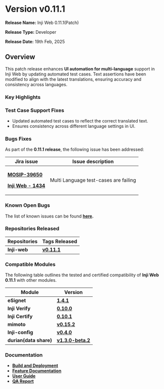 # Version v0.11.1

**Release Name:** Inji Web 0.11.1(Patch)

**Release Type:** Developer

**Release Date:** 19th Feb, 2025



## **Overview**

This patch release enhances **UI automation for multi-language** support in Inji Web by updating automated test cases. Text assertions have been modified to align with the latest translations, ensuring accuracy and consistency across languages.

### **Key Highlights**

### **Test Case Support Fixes**

* Updated automated test cases to reflect the correct translated text.
* Ensures consistency across different language settings in UI.

### **Bugs Fixes**

As part of the **0.11.1 release**, the following issue has been addressed:

| **Jira issue**                                                                                                                                                                                        | **Issue description**                 |
| ----------------------------------------------------------------------------------------------------------------------------------------------------------------------------------------------------- | ------------------------------------- |
| <p><a href="https://mosip.atlassian.net/browse/MOSIP-39650"><strong>MOSIP-39650</strong></a></p><p><a href="https://mosip.atlassian.net/browse/INJIWEB-1434"><strong>Inji Web - 1434</strong></a></p> | Multi Language test-cases are failing |

### **Known Open Bugs**

The list of known issues can be found [**here**](https://mosip.atlassian.net/issues/?jql=project%3D%22Inji%20Web%22%20and%20type%20in%20%28bug%29%20and%20status%20not%20in%20%28closed%2C%20canceled%29%20order%20by%20created%20DESC)**.**

### **Repositories Released**

| **Repositories** | **Tags Released**                                              |
| ---------------- | -------------------------------------------------------------- |
| **Inji-web**     |  [**v0.11.1**](https://github.com/mosip/inji-web/tree/v0.11.1) |

### **Compatible Modules**

The following table outlines the tested and certified compatibility of **Inji Web 0.11.1** with other modules.

| **Module**             | **Version**                                                            |
| ---------------------- | ---------------------------------------------------------------------- |
| **eSignet**            | [**1.4.1**](https://github.com/mosip/esignet/tree/v1.4.1)              |
| **Inji Verify**        | [**0.10.0**](https://github.com/mosip/inji-verify/tree/v0.10.0)        |
| **Inji Certify**       | [**0.10.1**](https://github.com/mosip/inji-certify/tree/v0.10.1)       |
| **mimoto**             | [**v0.15.2**](https://github.com/mosip/mimoto/tree/v0.15.2)            |
| **Inji-config**        | [**v0.4.0**](https://github.com/mosip/inji-config/tree/v0.4.0)         |
| **durian(data share)** | [**v1.3.0-beta.2**](https://github.com/mosip/durian/tree/1.3.0-beta.2) |

### Documentation

* [**Build and Deployment**](https://docs.inji.io/inji-wallet/inji-web/build-and-deploy)
* [**Feature Documentation**](https://docs.mosip.io/inji/inji-web/functional-overview/features)
* [**User Guide**](https://docs.mosip.io/inji/inji-web/functional-overview/end-user-guide)
* [**QA Report**](https://docs.inji.io/inji-wallet/inji-web/inji-web/version-v0.11.1/test-report)

